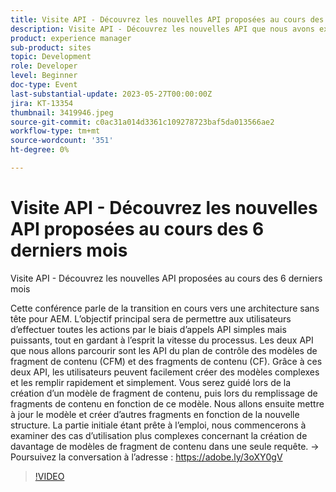 ```yaml
---
title: Visite API - Découvrez les nouvelles API proposées au cours des 6 derniers mois
description: Visite API - Découvrez les nouvelles API que nous avons expédiées au cours des 6 derniers mois. Cette présentation porte sur la transition en cours vers une architecture sans affichage pour AEM. L’objectif principal sera de permettre aux utilisateurs d’effectuer toutes les actions par le biais d’appels API simples mais puissants, tout en gardant à l’esprit la vitesse du processus. Les deux API que nous allons parcourir sont les API du plan de contrôle des modèles de fragment de contenu (CFM) et des fragments de contenu (CF). Grâce à ces deux API, les utilisateurs peuvent facilement créer des modèles complexes et les remplir rapidement et simplement. Vous serez guidé lors de la création d’un modèle de fragment de contenu, puis lors du remplissage de fragments de contenu en fonction de ce modèle. Nous allons ensuite mettre à jour le modèle et créer d’autres fragments en fonction de la nouvelle structure. La partie initiale étant prête à l’emploi, nous commencerons à examiner des cas d’utilisation plus complexes concernant la création de davantage de modèles de fragment de contenu dans une seule requête.
product: experience manager
sub-product: sites
topic: Development
role: Developer
level: Beginner
doc-type: Event
last-substantial-update: 2023-05-27T00:00:00Z
jira: KT-13354
thumbnail: 3419946.jpeg
source-git-commit: c0ac31a014d3361c109278723baf5da013566ae2
workflow-type: tm+mt
source-wordcount: '351'
ht-degree: 0%

---
```



# Visite API - Découvrez les nouvelles API proposées au cours des 6 derniers mois

Visite API - Découvrez les nouvelles API proposées au cours des 6 derniers mois

Cette conférence parle de la transition en cours vers une architecture sans tête pour AEM. L’objectif principal sera de permettre aux utilisateurs d’effectuer toutes les actions par le biais d’appels API simples mais puissants, tout en gardant à l’esprit la vitesse du processus. Les deux API que nous allons parcourir sont les API du plan de contrôle des modèles de fragment de contenu (CFM) et des fragments de contenu (CF). Grâce à ces deux API, les utilisateurs peuvent facilement créer des modèles complexes et les remplir rapidement et simplement. Vous serez guidé lors de la création d’un modèle de fragment de contenu, puis lors du remplissage de fragments de contenu en fonction de ce modèle. Nous allons ensuite mettre à jour le modèle et créer d’autres fragments en fonction de la nouvelle structure. La partie initiale étant prête à l’emploi, nous commencerons à examiner des cas d’utilisation plus complexes concernant la création de davantage de modèles de fragment de contenu dans une seule requête. → Poursuivez la conversation à l’adresse : https://adobe.ly/3oXY0gV

>[!VIDEO](https://video.tv.adobe.com/v/3419946/?learn=on)
